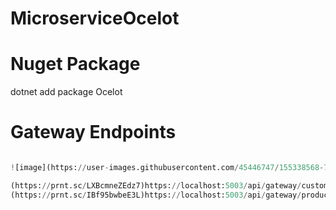 # MicroserviceOcelot
# Nuget Package
dotnet add package Ocelot

# Gateway Endpoints
```python

![image](https://user-images.githubusercontent.com/45446747/155338568-7d720203-47b8-4781-836a-6f262882bb86.png)

(https://prnt.sc/LXBcmneZEdz7)https://localhost:5003/api/gateway/customer/getcustomers  navigated to https://localhost:5002/api/customer/getcustomers
(https://prnt.sc/IBf95bwbeE3L)https://localhost:5003/api/gateway/product/getproducts    navigated to https://localhost:5001/api/product/getproducts
```
